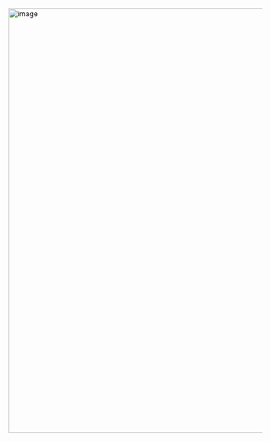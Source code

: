 <img width="1357" height="841" alt="image" src="https://github.com/user-attachments/assets/e336ad6c-f7a5-49ab-b0cd-4a3721c4c6c9" />
